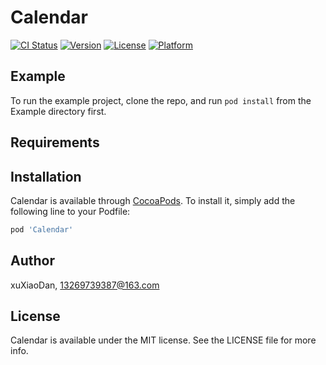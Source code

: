 # Calendar

[![CI Status](https://img.shields.io/travis/xuXiaoDan/Calendar.svg?style=flat)](https://travis-ci.org/xuXiaoDan/Calendar)
[![Version](https://img.shields.io/cocoapods/v/Calendar.svg?style=flat)](https://cocoapods.org/pods/Calendar)
[![License](https://img.shields.io/cocoapods/l/Calendar.svg?style=flat)](https://cocoapods.org/pods/Calendar)
[![Platform](https://img.shields.io/cocoapods/p/Calendar.svg?style=flat)](https://cocoapods.org/pods/Calendar)

## Example

To run the example project, clone the repo, and run `pod install` from the Example directory first.

## Requirements

## Installation

Calendar is available through [CocoaPods](https://cocoapods.org). To install
it, simply add the following line to your Podfile:

```ruby
pod 'Calendar'
```

## Author

xuXiaoDan, 13269739387@163.com

## License

Calendar is available under the MIT license. See the LICENSE file for more info.
